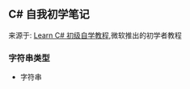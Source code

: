 ## C# 自我初学笔记 

来源于: [Learn C# 初级自学教程](https://learn.microsoft.com/zh-cn/users/dotnet/collections/yz26f8y64n7k07?WT.mc_id=dotnet-35129-website),微软推出的初学者教程



### 字符串类型


- 字符串
